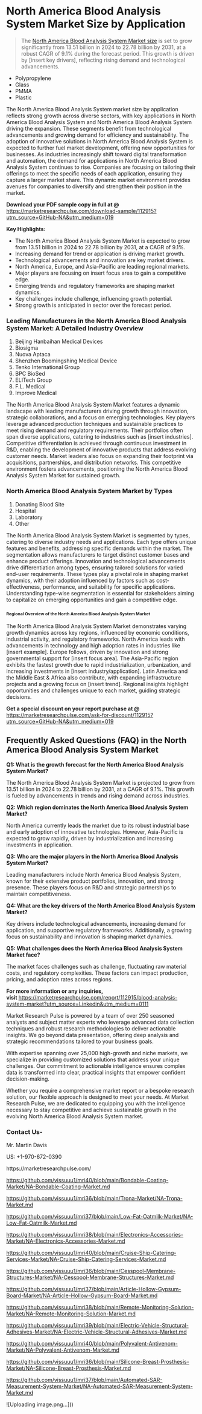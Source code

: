 <h1>North America Blood Analysis System Market&nbsp;Size by Application</h1><blockquote><p>The <a href="https://marketresearchpulse.com/download-sample/112915?utm_source=GitHub-NA&amp;utm_medium=019">North America Blood Analysis System Market size</a> is set to grow significantly from 13.51 billion in 2024 to 22.78 billion by 2031, at a robust CAGR of 9.1% during the forecast period. This growth is driven by [insert key drivers], reflecting rising demand and technological advancements.</p></blockquote><ul><li>Polypropylene<li> Glass<li> PMMA<li> Plastic</li></ul><p>The North America Blood Analysis System market size by application reflects strong growth across diverse sectors, with key applications in North America Blood Analysis System and North America Blood Analysis System driving the expansion. These segments benefit from technological advancements and growing demand for efficiency and sustainability. The adoption of innovative solutions in North America Blood Analysis System is expected to further fuel market development, offering new opportunities for businesses. As industries increasingly shift toward digital transformation and automation, the demand for applications in North America Blood Analysis System continues to rise. Companies are focusing on tailoring their offerings to meet the specific needs of each application, ensuring they capture a larger market share. This dynamic market environment provides avenues for companies to diversify and strengthen their position in the market.</p><p><strong>Download your PDF sample copy in full at @ </strong><a href="https://marketresearchpulse.com/download-sample/112915?utm_source=GitHub-NA&amp;utm_medium=019">https://marketresearchpulse.com/download-sample/112915?utm_source=GitHub-NA&amp;utm_medium=019</a></p><p><strong>Key Highlights: </strong></p><ul><li>The North America Blood Analysis System Market is expected to grow from 13.51 billion in 2024 to 22.78 billion by 2031, at a CAGR of 9.1%.</li><li>Increasing demand for trend or application is driving market growth.</li><li>Technological advancements and innovation are key market drivers.</li><li>North America, Europe, and Asia-Pacific are leading regional markets.</li><li>Major players are focusing on insert focus area to gain a competitive edge.</li><li>Emerging trends and regulatory frameworks are shaping market dynamics.</li><li>Key challenges include challenge, influencing growth potential.</li><li>Strong growth is anticipated in sector over the forecast period.</li></ul><h3>Leading Manufacturers in the North America Blood Analysis System Market: A Detailed Industry Overview</h3><ol><li>Beijing Hanbaihan Medical Devices</li><li>Biosigma</li><li>Nuova Aptaca</li><li>Shenzhen Boomingshing Medical Device</li><li>Tenko International Group</li><li>BPC BioSed</li><li>ELITech Group</li><li>F.L. Medical</li><li>Improve Medical</li></ol><div class="flex max-w-full flex-col flex-grow"><div class="min-h-8 text-message flex w-full flex-col items-end gap-2 whitespace-normal break-words [.text-message+&amp;]:mt-5" dir="auto" data-message-author-role="assistant" data-message-id="fd8432e4-4910-450d-b182-61b7bfb0a01f" data-message-model-slug="gpt-4o"><div class="flex w-full flex-col gap-1 empty:hidden first:pt-[3px]"><div class="markdown prose w-full break-words dark:prose-invert light"><p>The North America Blood Analysis System Market features a dynamic landscape with leading manufacturers driving growth through innovation, strategic collaborations, and a focus on emerging technologies. Key players leverage advanced production techniques and sustainable practices to meet rising demand and regulatory requirements. Their portfolios often span diverse applications, catering to industries such as [insert industries]. Competitive differentiation is achieved through continuous investment in R&amp;D, enabling the development of innovative products that address evolving customer needs. Market leaders also focus on expanding their footprint via acquisitions, partnerships, and distribution networks. This competitive environment fosters advancements, positioning the North America Blood Analysis System Market for sustained growth.</p></div></div></div></div><h3>North America Blood Analysis System Market by Types</h3><ol><li>Donating Blood Site<li> Hospital<li> Laboratory<li> Other</li></ol><div class="flex max-w-full flex-col flex-grow"><div class="min-h-8 text-message flex w-full flex-col items-end gap-2 whitespace-normal break-words [.text-message+&amp;]:mt-5" dir="auto" data-message-author-role="assistant" data-message-id="084470be-0bb7-4664-bddf-5156b4f41249" data-message-model-slug="gpt-4o-mini"><div class="flex w-full flex-col gap-1 empty:hidden first:pt-[3px]"><div class="markdown prose w-full break-words dark:prose-invert light"><p>The North America Blood Analysis System Market is segmented by types, catering to diverse industry needs and applications. Each type offers unique features and benefits, addressing specific demands within the market. The segmentation allows manufacturers to target distinct customer bases and enhance product offerings. Innovation and technological advancements drive differentiation among types, ensuring tailored solutions for varied end-user requirements. These types play a pivotal role in shaping market dynamics, with their adoption influenced by factors such as cost-effectiveness, performance, and suitability for specific applications. Understanding type-wise segmentation is essential for stakeholders aiming to capitalize on emerging opportunities and gain a competitive edge.</p></div></div></div></div><h3><span style="font-size: 11px;">Regional Overview of the North America Blood Analysis System Market</span></h3><div class="flex max-w-full flex-col flex-grow"><div class="min-h-8 text-message flex w-full flex-col items-end gap-2 whitespace-normal break-words [.text-message+&amp;]:mt-5" dir="auto" data-message-author-role="assistant" data-message-id="e9038762-ce64-4e30-91c9-9bd413514231" data-message-model-slug="gpt-4o-mini"><div class="flex w-full flex-col gap-1 empty:hidden first:pt-[3px]"><div class="markdown prose w-full break-words dark:prose-invert light"><p>The North America Blood Analysis System Market demonstrates varying growth dynamics across key regions, influenced by economic conditions, industrial activity, and regulatory frameworks. North America leads with advancements in technology and high adoption rates in industries like [insert example]. Europe follows, driven by innovation and strong governmental support for [insert focus area]. The Asia-Pacific region exhibits the fastest growth due to rapid industrialization, urbanization, and increasing investments in [insert industry/application]. Latin America and the Middle East &amp; Africa also contribute, with expanding infrastructure projects and a growing focus on [insert trend]. Regional insights highlight opportunities and challenges unique to each market, guiding strategic decisions.</p></div></div></div></div><p><strong>Get a special discount on your report purchase at @ </strong><a href="https://marketresearchpulse.com/ask-for-discount/112915?utm_source=GitHub-NA&amp;utm_medium=019">https://marketresearchpulse.com/ask-for-discount/112915?utm_source=GitHub-NA&amp;utm_medium=019</a></p><h2>Frequently Asked Questions (FAQ) in the North America Blood Analysis System Market</h2><p><strong>Q1: What is the growth forecast for the North America Blood Analysis System Market?</strong></p><p>The North America Blood Analysis System Market is projected to grow from 13.51 billion in 2024 to 22.78 billion by 2031, at a CAGR of 9.1%. This growth is fueled by advancements in trends and rising demand across industries.</p><p><strong>Q2: Which region dominates the North America Blood Analysis System Market?</strong></p><p>North America currently leads the market due to its robust industrial base and early adoption of innovative technologies. However, Asia-Pacific is expected to grow rapidly, driven by industrialization and increasing investments in application.</p><p><strong>Q3: Who are the major players in the North America Blood Analysis System Market?</strong></p><p>Leading manufacturers include North America Blood Analysis System, known for their extensive product portfolios, innovation, and strong presence. These players focus on R&amp;D and strategic partnerships to maintain competitiveness.</p><p><strong>Q4: What are the key drivers of the North America Blood Analysis System Market?</strong></p><p>Key drivers include technological advancements, increasing demand for application, and supportive regulatory frameworks. Additionally, a growing focus on sustainability and innovation is shaping market dynamics.</p><p><strong>Q5: What challenges does the North America Blood Analysis System Market face?</strong></p><p>The market faces challenges such as challenge, fluctuating raw material costs, and regulatory complexities. These factors can impact production, pricing, and adoption rates across regions.</p><p><strong>For more information or any inquiries, visit&nbsp;</strong><a href="https://marketresearchpulse.com/report/112915/blood-analysis-system-market?utm_source=Linkedin&utm_medium=0111">https://marketresearchpulse.com/report/112915/blood-analysis-system-market?utm_source=Linkedin&utm_medium=0111</a></p><p>Market Research Pulse is powered by a team of over 250 seasoned analysts and subject matter experts who leverage advanced data collection techniques and robust research methodologies to deliver actionable insights. We go beyond data presentation, offering deep analysis and strategic recommendations tailored to your business goals.</p><p>With expertise spanning over 25,000 high-growth and niche markets, we specialize in providing customized solutions that address your unique challenges. Our commitment to actionable intelligence ensures complex data is transformed into clear, practical insights that empower confident decision-making.</p><p>Whether you require a comprehensive market report or a bespoke research solution, our flexible approach is designed to meet your needs. At Market Research Pulse, we are dedicated to equipping you with the intelligence necessary to stay competitive and achieve sustainable growth in the evolving North America Blood Analysis System market.</p><h3><strong>Contact Us-</strong></h3><p>Mr. Martin Davis</p><p>US: +1-970-672-0390</p><p>https://marketresearchpulse.com/</p><p><a href="https://github.com/vissuuu1/mri40/blob/main/Bondable-Coating-Market/NA-Bondable-Coating-Market.md">https://github.com/vissuuu1/mri40/blob/main/Bondable-Coating-Market/NA-Bondable-Coating-Market.md</a></p><p><a href="https://github.com/vissuuu1/mri36/blob/main/Trona-Market/NA-Trona-Market.md">https://github.com/vissuuu1/mri36/blob/main/Trona-Market/NA-Trona-Market.md</a></p><p><a href="https://github.com/vissuuu1/mri37/blob/main/Low-Fat-Oatmilk-Market/NA-Low-Fat-Oatmilk-Market.md">https://github.com/vissuuu1/mri37/blob/main/Low-Fat-Oatmilk-Market/NA-Low-Fat-Oatmilk-Market.md</a></p><p><a href="https://github.com/vissuuu1/mri38/blob/main/Electronics-Accessories-Market/NA-Electronics-Accessories-Market.md">https://github.com/vissuuu1/mri38/blob/main/Electronics-Accessories-Market/NA-Electronics-Accessories-Market.md</a></p><p><a href="https://github.com/vissuuu1/mri40/blob/main/Cruise-Ship-Catering-Services-Market/NA-Cruise-Ship-Catering-Services-Market.md">https://github.com/vissuuu1/mri40/blob/main/Cruise-Ship-Catering-Services-Market/NA-Cruise-Ship-Catering-Services-Market.md</a></p><p><a href="https://github.com/vissuuu1/mri36/blob/main/Cesspool-Membrane-Structures-Market/NA-Cesspool-Membrane-Structures-Market.md">https://github.com/vissuuu1/mri36/blob/main/Cesspool-Membrane-Structures-Market/NA-Cesspool-Membrane-Structures-Market.md</a></p><p><a href="https://github.com/vissuuu1/mri37/blob/main/Article-Hollow-Gypsum-Board-Market/NA-Article-Hollow-Gypsum-Board-Market.md">https://github.com/vissuuu1/mri37/blob/main/Article-Hollow-Gypsum-Board-Market/NA-Article-Hollow-Gypsum-Board-Market.md</a></p><p><a href="https://github.com/vissuuu1/mri38/blob/main/Remote-Monitoring-Solution-Market/NA-Remote-Monitoring-Solution-Market.md">https://github.com/vissuuu1/mri38/blob/main/Remote-Monitoring-Solution-Market/NA-Remote-Monitoring-Solution-Market.md</a></p><p><a href="https://github.com/vissuuu1/mri39/blob/main/Electric-Vehicle-Structural-Adhesives-Market/NA-Electric-Vehicle-Structural-Adhesives-Market.md">https://github.com/vissuuu1/mri39/blob/main/Electric-Vehicle-Structural-Adhesives-Market/NA-Electric-Vehicle-Structural-Adhesives-Market.md</a></p><p><a href="https://github.com/vissuuu1/mri40/blob/main/Polyvalent-Antivenom-Market/NA-Polyvalent-Antivenom-Market.md">https://github.com/vissuuu1/mri40/blob/main/Polyvalent-Antivenom-Market/NA-Polyvalent-Antivenom-Market.md</a></p><p><a href="https://github.com/vissuuu1/mri36/blob/main/Silicone-Breast-Prosthesis-Market/NA-Silicone-Breast-Prosthesis-Market.md">https://github.com/vissuuu1/mri36/blob/main/Silicone-Breast-Prosthesis-Market/NA-Silicone-Breast-Prosthesis-Market.md</a></p><p><a href="https://github.com/vissuuu1/mri37/blob/main/Automated-SAR-Measurement-System-Market/NA-Automated-SAR-Measurement-System-Market.md">https://github.com/vissuuu1/mri37/blob/main/Automated-SAR-Measurement-System-Market/NA-Automated-SAR-Measurement-System-Market.md</a></p>
![Uploading image.png…]()
